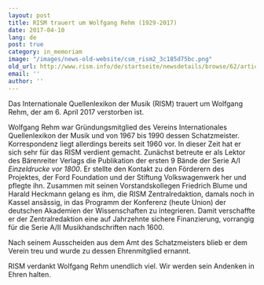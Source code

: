 ```yaml
---
layout: post
title: RISM trauert um Wolfgang Rehm (1929-2017)
date: 2017-04-10
lang: de
post: true
category: in_memoriam
image: "/images/news-old-website/csm_rism2_3c185d75bc.png"
old_url: http://www.rism.info/de/startseite/newsdetails/browse/62/article/64/rism-mourns-the-loss-of-wolfgang-rehm-1929-2017.html
email: ''
author: ''
---
```



Das Internationale Quellenlexikon der Musik (RISM) trauert um Wolfgang Rehm, der am 6. April 2017 verstorben ist.

Wolfgang Rehm war Gründungsmitglied des Vereins Internationales Quellenlexikon der Musik und von 1967 bis 1990 dessen Schatzmeister. Korrespondenz liegt allerdings bereits seit 1960 vor. In dieser Zeit hat er sich sehr für das RISM verdient gemacht. Zunächst betreute er als Lektor des Bärenreiter Verlags die Publikation der ersten 9 Bände der Serie A/I _Einzeldrucke vor 1800_. Er stellte den Kontakt zu den Förderern des Projektes, der Ford Foundation und der Stiftung Volkswagenwerk her und pflegte ihn. Zusammen mit seinen Vorstandskollegen Friedrich Blume und Harald Heckmann gelang es ihm, die RISM Zentralredaktion, damals noch in Kassel ansässig, in das Programm der Konferenz (heute Union) der deutschen Akademien der Wissenschaften zu integrieren. Damit verschaffte er der Zentralredaktion eine auf Jahrzehnte sichere Finanzierung, vorrangig für die Serie A/II Musikhandschriften nach 1600.



Nach seinem Ausscheiden aus dem Amt des Schatzmeisters blieb er dem Verein treu und wurde zu dessen Ehrenmitglied ernannt.

RISM verdankt Wolfgang Rehm unendlich viel. Wir werden sein Andenken in Ehren halten.

<script type="text/javascript">var switchTo5x=true;</script><script type="text/javascript" src="http://w.sharethis.com/button/buttons.js"></script><script type="text/javascript">stLight.options({publisher: "9b601438-1ce1-49d8-bfd7-9cff5df54c17", doNotHash: false, doNotCopy: false, hashAddressBar: false});</script>